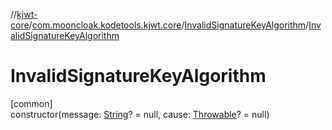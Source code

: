 //[kjwt-core](../../../index.md)/[com.mooncloak.kodetools.kjwt.core](../index.md)/[InvalidSignatureKeyAlgorithm](index.md)/[InvalidSignatureKeyAlgorithm](-invalid-signature-key-algorithm.md)

# InvalidSignatureKeyAlgorithm

[common]\
constructor(message: [String](https://kotlinlang.org/api/latest/jvm/stdlib/kotlin/-string/index.html)? = null, cause: [Throwable](https://kotlinlang.org/api/latest/jvm/stdlib/kotlin/-throwable/index.html)? = null)
